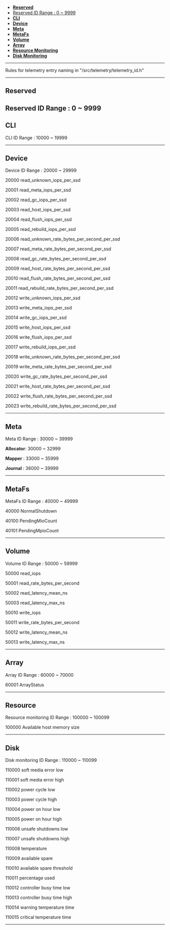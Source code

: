 - [**Reserved**](#reserved)
- [Reserved ID Range : 0 ~ 9999](#reserved-id-range--0--9999)
- [**CLI**](#cli)
- [**Device**](#device)
- [**Meta**](#meta)
- [**MetaFs**](#metafs)
- [**Volume**](#volume)
- [**Array**](#array)
- [**Resource Monitoring**](#resource)
- [**Disk Monitoring**](#disk)

---
Rules for telemetry entry naming in "/src/telemetry/telemetry_id.h"

---
## **Reserved**
Reserved ID Range : 0 ~ 9999
---
## **CLI**
CLI ID Range : 10000 ~ 19999

---

## **Device**
Device ID Range : 20000 ~ 29999

20000 read_unknown_iops_per_ssd

20001 read_meta_iops_per_ssd

20002 read_gc_iops_per_ssd

20003 read_host_iops_per_ssd

20004 read_flush_iops_per_ssd

20005 read_rebuild_iops_per_ssd

20006 read_unknown_rate_bytes_per_second_per_ssd

20007 read_meta_rate_bytes_per_second_per_ssd

20008 read_gc_rate_bytes_per_second_per_ssd

20009 read_host_rate_bytes_per_second_per_ssd

20010 read_flush_rate_bytes_per_second_per_ssd

20011 read_rebuild_rate_bytes_per_second_per_ssd

20012 write_unknown_iops_per_ssd

20013 write_meta_iops_per_ssd

20014 write_gc_iops_per_ssd

20015 write_host_iops_per_ssd

20016 write_flush_iops_per_ssd

20017 write_rebuild_iops_per_ssd

20018 write_unknown_rate_bytes_per_second_per_ssd

20019 write_meta_rate_bytes_per_second_per_ssd

20020 write_gc_rate_bytes_per_second_per_ssd

20021 write_host_rate_bytes_per_second_per_ssd

20022 write_flush_rate_bytes_per_second_per_ssd

20023 write_rebuild_rate_bytes_per_second_per_ssd

---

## **Meta**
Meta ID Range : 30000 ~ 39999

**Allocator**: 30000 ~ 32999

**Mapper**   : 33000 ~ 35999

**Journal**  : 36000 ~ 39999

---

## **MetaFs**
MetaFs ID Range : 40000 ~ 49999

40000 NormalShutdown

40100 PendingMioCount

40101 PendingMpioCount

---

## **Volume**
Volume ID Range : 50000 ~ 59999

50000 read_iops

50001 read_rate_bytes_per_second

50002 read_latency_mean_ns

50003 read_latency_max_ns

50010 write_iops

50011 write_rate_bytes_per_second

50012 write_latency_mean_ns

50013 write_latency_max_ns

---

## **Array**
Array ID Range : 60000 ~ 70000

60001 ArrayStatus

---

## **Resource**
Resource monitoring ID Range : 100000 ~ 100099

100000 Available host memory size

---

## **Disk**
Disk monitoring ID Range : 110000 ~ 110099

110000 soft media error low

110001 soft media error high

110002 power cycle low

110003 power cycle high

110004 power on hour low

110005 power on hour high

110006 unsafe shutdowns low

110007 unsafe shutdowns high

110008 temperature

110009 available spare

110010 available spare threshold

110011 percentage used

110012 controller busy time low

110013 controller busy time high

110014 warning temperature time

110015 critical temperature time

---
